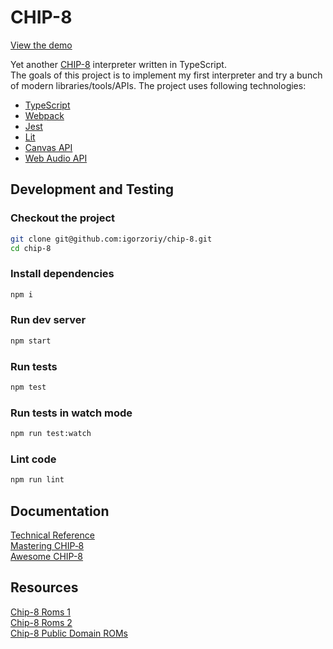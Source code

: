 # CHIP-8

[View the demo](https://igorzoriy.github.io/chip-8/)

Yet another [CHIP-8](https://en.wikipedia.org/wiki/CHIP-8) interpreter written in TypeScript.  
The goals of this project is to implement my first interpreter and try a bunch of modern libraries/tools/APIs. The project uses following technologies:

- [TypeScript](https://www.typescriptlang.org/)
- [Webpack](https://webpack.js.org/)
- [Jest](https://jestjs.io/)
- [Lit](https://lit.dev/)
- [Canvas API](https://developer.mozilla.org/en-US/docs/Web/API/Canvas_API)
- [Web Audio API](https://developer.mozilla.org/en-US/docs/Web/API/Web_Audio_API)

## Development and Testing

### Checkout the project

```bash
git clone git@github.com:igorzoriy/chip-8.git
cd chip-8
```

### Install dependencies

```bash
npm i
```

### Run dev server

```bash
npm start
```

### Run tests

```bash
npm test
```

### Run tests in watch mode

```bash
npm run test:watch
```

### Lint code

```bash
npm run lint
```

## Documentation

[Technical Reference](http://devernay.free.fr/hacks/chip8/C8TECH10.HTM)  
[Mastering CHIP‐8](https://github.com/mattmikolay/chip-8/wiki/Mastering-CHIP%E2%80%908)  
[Awesome CHIP-8](https://chip-8.github.io/links/)

## Resources

[Chip-8 Roms 1](https://github.com/loktar00/chip8/tree/master/roms)  
[Chip-8 Roms 2](https://github.com/kripod/chip8-roms)  
[Chip-8 Public Domain ROMs](https://www.zophar.net/pdroms/chip8.html)
